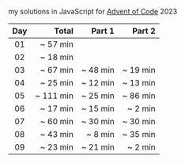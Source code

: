my solutions in JavaScript for [Advent of Code](https://adventofcode.com/) 2023

| Day | Total | Part 1 | Part 2 |
| :---: | ---: | ---: | ---: |
| 01 | ~ 57 min | | |
| 02 | ~ 18 min | | |
| 03 | ~ 67 min | ~ 48 min | ~ 19 min |
| 04 | ~ 25 min | ~ 12 min | ~ 13 min |
| 05 | ~ 111 min | ~ 25 min | ~ 86 min |
| 06 | ~ 17 min | ~ 15 min | ~ 2 min |
| 07 | ~ 60 min | ~ 30 min | ~ 30 min |
| 08 | ~ 43 min | ~ 8 min | ~ 35 min |
| 09 | ~ 23 min | ~ 21 min | ~ 2 min |
